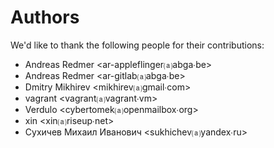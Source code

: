 Authors
=======
We'd like to thank the following people for their contributions:


- Andreas Redmer \<ar-appleflinger⒜abga∙be\>
- Andreas Redmer \<ar-gitlab⒜abga∙be\>
- Dmitry Mikhirev \<mikhirev⒜gmail∙com\>
- vagrant \<vagrant⒜vagrant∙vm\>
- Verdulo \<cybertomek⒜openmailbox∙org\>
- xin \<xin⒜riseup∙net\>
- Сухичев Михаил Иванович \<sukhichev⒜yandex∙ru\>
